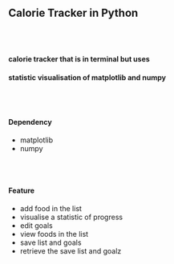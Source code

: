 ## Calorie Tracker in Python

<br><br>

#### calorie tracker that is in terminal but uses <br>
#### statistic visualisation of matplotlib and numpy

<br><br>

#### Dependency

- matplotlib
- numpy

<br><br>

#### Feature

- add food in the list
- visualise a statistic of progress
- edit goals
- view foods in the list
- save list and goals
- retrieve the save list and goalz
